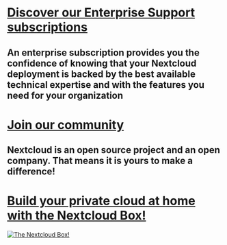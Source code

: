 # [Discover our Enterprise Support subscriptions](https://nextcloud.com/enterprise/)

## An enterprise subscription provides you the confidence of knowing that your Nextcloud deployment is backed by the best available technical expertise and with the features you need for your organization

# [Join our community](https://nextcloud.com/contribute/)

## Nextcloud is an open source project and an open company. That means it is yours to make a difference!

# [Build your private cloud at home with the Nextcloud Box!](https://nextcloud.com/box)

[![The Nextcloud Box!](https://nextcloud.com/wp-content/themes/next/assets/img/box/box-perspective.png)](https://nextcloud.com/box)